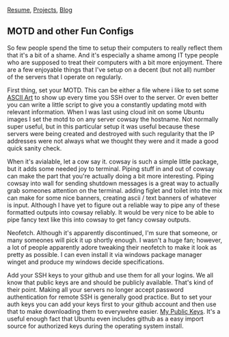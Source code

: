 [Resume](../resume_page.md), [Projects](../projects.md), [Blog](../blog.md)

## MOTD and other Fun Configs
So few people spend the time to setup their computers to really reflect them that it's a bit of a shame. And it's especially a shame among IT type people who are supposed to treat their computers with a bit more enjoyment. There are a few enjoyable things that I've setup on a decent (but not all) number of the servers that I operate on regularly. 

First thing, set your MOTD. This can be either a file where i like to set some [ASCII Art](https://www.asciiart.eu/) to show up every time you SSH over to the server. Or even better you can write a little script to give you a constantly updating motd with relevant information. When I was last using cloud init on some Ubuntu images I set the motd to on any server cowsay the hostname. Not normally super useful, but in this particular setup it was useful because these servers were being created and destroyed with such regularity that the IP addresses were not always what we thought they were and it made a good quick sanity check. 

When it's avialable, let a cow say it. cowsay is such a simple little package, but it adds some needed joy to terminal. Piping stuff in and out of cowsay can make the part that you're actually doing a bit more interesting. Piping cowsay into wall for sending shutdown messages is a great way to actually grab someones attention on the terminal. adding figlet and toilet into the mix can make for some nice banners, creating ascii / text banners of whatever is input. Although I have yet to figure out a reliable way to pipe any of these formatted outputs into cowsay reliably. It would be very nice to be able to pipe fancy text like this into cowsay to get fancy cowsay outputs. 

Neofetch. Although it's apparently discontinued, I'm sure that someone, or many someones will pick it up shortly enough. I wasn't a huge fan; however, a lot of people apparently adore tweaking their neofetch to make it look as pretty as possible. I can even install it via windows package manager winget and produce my windows decide specifications. 

Add your SSH keys to your github and use them for all your logins. We all know that public keys are and should be publicly available. That's kind of their point. Making all your servers no longer accept password authentication for remote SSH is generally good practice. But to set your auth keys you can add your keys first to your github account and then use that to make downloading them to everywehre easier. [My Public Keys](https://github.com/devinatkin.keys). It's a useful enough fact that Ubuntu even includes github as a easy import source for authorized keys during the operating system install. 